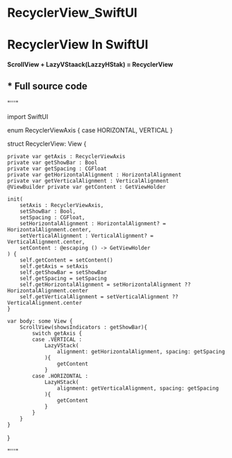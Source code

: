 # RecyclerView_SwiftUI

# RecyclerView In SwiftUI
#### ScrollView + LazyVStaack(LazzyHStak) = RecyclerView

## * Full source code
"'''"

import SwiftUI

enum RecyclerViewAxis {
    case HORIZONTAL, VERTICAL
}

struct RecyclerView<GetViewHolder : View>: View {
    
    private var getAxis : RecyclerViewAxis
    private var getShowBar : Bool
    private var getSpacing : CGFloat
    private var getHorizontalAlignment : HorizontalAlignment
    private var getVerticalAlignment : VerticalAlignment
    @ViewBuilder private var getContent : GetViewHolder
    
    init(
        setAxis : RecyclerViewAxis,
        setShowBar : Bool,
        setSpacing : CGFloat,
        setHorizontalAlignment : HorizontalAlignment? = HorizontalAlignment.center,
        setVerticalAlignment : VerticalAlignment? = VerticalAlignment.center,
        setContent : @escaping () -> GetViewHolder
    ) {
        self.getContent = setContent()
        self.getAxis = setAxis
        self.getShowBar = setShowBar
        self.getSpacing = setSpacing
        self.getHorizontalAlignment = setHorizontalAlignment ?? HorizontalAlignment.center
        self.getVerticalAlignment = setVerticalAlignment ?? VerticalAlignment.center
    }
    
    var body: some View {
        ScrollView(showsIndicators : getShowBar){
            switch getAxis {
            case .VERTICAL :
                LazyVStack(
                    alignment: getHorizontalAlignment, spacing: getSpacing
                ){
                    getContent
                }
            case .HORIZONTAL :
                LazyHStack(
                    alignment: getVerticalAlignment, spacing: getSpacing
                ){
                    getContent
                }
            }
        }
    }
}

"'''"
